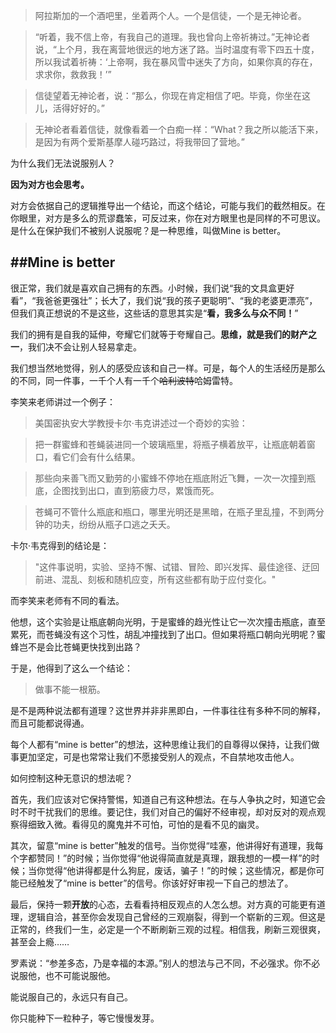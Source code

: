 > 阿拉斯加的一个酒吧里，坐着两个人。一个是信徒，一个是无神论者。

>“听着，我不信上帝，有我自己的道理。我也曾向上帝祈祷过。”无神论者说，“上个月，我在离营地很远的地方迷了路。当时温度有零下四五十度，所以我试着祈祷：‘上帝啊，我在暴风雪中迷失了方向，如果你真的存在，求求你，救救我！’”

>信徒望着无神论者，说：“那么，你现在肯定相信了吧。毕竟，你坐在这儿，活得好好的。”

>无神论者看着信徒，就像看着一个白痴一样：“What？我之所以能活下来，是因为有两个爱斯基摩人碰巧路过，将我带回了营地。”

为什么我们无法说服别人？

**因为对方也会思考。**

对方会依据自己的逻辑推导出一个结论，而这个结论，可能与我们的截然相反。在你眼里，对方是多么的荒谬蠢笨，可反过来，你在对方眼里也是同样的不可思议。是什么在保护我们不被别人说服呢？是一种思维，叫做Mine is better。

##Mine is better
---

很正常，我们就是喜欢自己拥有的东西。小时候，我们说“我的文具盒更好看”，“我爸爸更强壮”；长大了，我们说“我的孩子更聪明”、“我的老婆更漂亮”，但我们真正想说的不是这些，这些话的意思其实是“**看，我多么与众不同！**”

我们的拥有是自我的延伸，夸耀它们就等于夸耀自己。**思维，就是我们的财产之一**，我们决不会让别人轻易拿走。

我们想当然地觉得，别人的感受应该和自己一样。可是，每个人的生活经历是那么的不同，同一件事，一千个人有一千个~~哈利波特~~哈姆雷特。

李笑来老师讲过一个例子：

>美国密执安大学教授卡尔·韦克讲述过一个奇妙的实验：

>把一群蜜蜂和苍蝇装进同一个玻璃瓶里，将瓶子横着放平，让瓶底朝着窗口，看它们会有什么结果。

>那些向来善飞而又勤劳的小蜜蜂不停地在瓶底附近飞舞，一次一次撞到瓶底，企图找到出口，直到筋疲力尽，累饿而死。

>苍蝇可不管什么瓶底和瓶口，哪里光明还是黑暗，在瓶子里乱撞，不到两分钟的功夫，纷纷从瓶子口逃之夭夭。

卡尔·韦克得到的结论是：

>"这件事说明，实验、坚持不懈、试错、冒险、即兴发挥、最佳途径、迂回前进、混乱、刻板和随机应变，所有这些都有助于应付变化。"

而李笑来老师有不同的看法。

他想，这个实验是让瓶底朝向光明，于是蜜蜂的趋光性让它一次次撞击瓶底，直至累死，而苍蝇没有这个习性，胡乱冲撞找到了出口。但如果将瓶口朝向光明呢？蜜蜂岂不是会比苍蝇更快找到出路？

于是，他得到了这么一个结论：

>做事不能一根筋。

是不是两种说法都有道理？这世界并非非黑即白，一件事往往有多种不同的解释，而且可能都说得通。

每个人都有“mine is better”的想法，这种思维让我们的自尊得以保持，让我们做事更加坚定，可是也常常让我们不愿接受别人的观点，不自禁地攻击他人。

如何控制这种无意识的想法呢？

首先，我们应该对它保持警惕，知道自己有这种想法。在与人争执之时，知道它会时不时干扰我们的思维。要记住，我们对自己的偏好不经审视，却对反对的观点观察得细致入微。看得见的魔鬼并不可怕，可怕的是看不见的幽灵。

其次，留意“mine is better”触发的信号。当你觉得“哇塞，他讲得好有道理，我每个字都赞同！”的时候；当你觉得“他说得简直就是真理，跟我想的一模一样”的时候；当你觉得“他讲得都是什么狗屁，废话，骗子！”的时候；这些情况，都是你可能已经触发了“mine is better”的信号。你该好好审视一下自己的想法了。

最后，保持一颗**开放**的心态，去看看持相反观点的人怎么想。对方真的可能更有道理，逻辑自洽，甚至你会发现自己曾经的三观崩裂，得到一个崭新的三观。但这是正常的，终我们一生，必定是一个不断刷新三观的过程。相信我，刷新三观很爽，甚至会上瘾……

罗素说：“参差多态，乃是幸福的本源。”别人的想法与己不同，不必强求。你不必说服他，也不可能说服他。

能说服自己的，永远只有自己。

你只能种下一粒种子，等它慢慢发芽。
